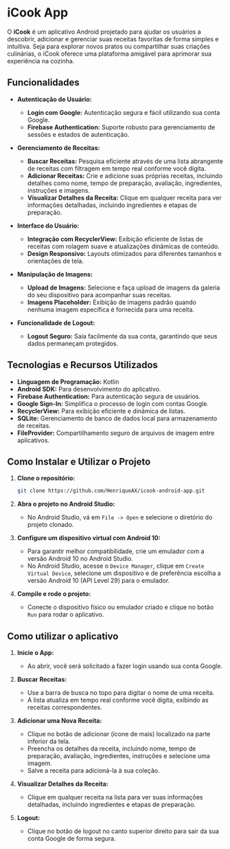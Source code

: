 # iCook App

O **iCook** é um aplicativo Android projetado para ajudar os usuários a descobrir, adicionar e gerenciar suas receitas favoritas de forma simples e intuitiva. Seja para explorar novos pratos ou compartilhar suas criações culinárias, o iCook oferece uma plataforma amigável para aprimorar sua experiência na cozinha.

## Funcionalidades

- **Autenticação de Usuário:**
  - **Login com Google:** Autenticação segura e fácil utilizando sua conta Google.
  - **Firebase Authentication:** Suporte robusto para gerenciamento de sessões e estados de autenticação.

- **Gerenciamento de Receitas:**
  - **Buscar Receitas:** Pesquisa eficiente através de uma lista abrangente de receitas com filtragem em tempo real conforme você digita.
  - **Adicionar Receitas:** Crie e adicione suas próprias receitas, incluindo detalhes como nome, tempo de preparação, avaliação, ingredientes, instruções e imagens.
  - **Visualizar Detalhes da Receita:** Clique em qualquer receita para ver informações detalhadas, incluindo ingredientes e etapas de preparação.

- **Interface do Usuário:**
  - **Integração com RecyclerView:** Exibição eficiente de listas de receitas com rolagem suave e atualizações dinâmicas de conteúdo.
  - **Design Responsivo:** Layouts otimizados para diferentes tamanhos e orientações de tela.

- **Manipulação de Imagens:**
  - **Upload de Imagens:** Selecione e faça upload de imagens da galeria do seu dispositivo para acompanhar suas receitas.
  - **Imagens Placeholder:** Exibição de imagens padrão quando nenhuma imagem específica é fornecida para uma receita.

- **Funcionalidade de Logout:**
  - **Logout Seguro:** Saia facilmente da sua conta, garantindo que seus dados permaneçam protegidos.

## Tecnologias e Recursos Utilizados

- **Linguagem de Programação:** Kotlin
- **Android SDK:** Para desenvolvimento do aplicativo.
- **Firebase Authentication:** Para autenticação segura de usuários.
- **Google Sign-In:** Simplifica o processo de login com contas Google.
- **RecyclerView:** Para exibição eficiente e dinâmica de listas.
- **SQLite:** Gerenciamento de banco de dados local para armazenamento de receitas.
- **FileProvider:** Compartilhamento seguro de arquivos de imagem entre aplicativos.

## Como Instalar e Utilizar o Projeto

1. **Clone o repositório:**
   ```bash
   git clone https://github.com/HenriqueAX/icook-android-app.git
   ```

2. **Abra o projeto no Android Studio:**
   - No Android Studio, vá em `File -> Open` e selecione o diretório do projeto clonado.

3. **Configure um dispositivo virtual com Android 10:**
   - Para garantir melhor compatibilidade, crie um emulador com a versão Android 10 no Android Studio.
   - No Android Studio, acesse o `Device Manager`, clique em `Create Virtual Device`, selecione um dispositivo e de preferência escolha a versão Android 10 (API Level 29) para o emulador.

4. **Compile e rode o projeto:**
   - Conecte o dispositivo físico ou emulador criado e clique no botão `Run` para rodar o aplicativo.

## Como utilizar o aplicativo

1. **Inicie o App:**
   - Ao abrir, você será solicitado a fazer login usando sua conta Google.

2. **Buscar Receitas:**
   - Use a barra de busca no topo para digitar o nome de uma receita.
   - A lista atualiza em tempo real conforme você digita, exibindo as receitas correspondentes.

3. **Adicionar uma Nova Receita:**
   - Clique no botão de adicionar (ícone de mais) localizado na parte inferior da tela.
   - Preencha os detalhes da receita, incluindo nome, tempo de preparação, avaliação, ingredientes, instruções e selecione uma imagem.
   - Salve a receita para adicioná-la à sua coleção.

4. **Visualizar Detalhes da Receita:**
   - Clique em qualquer receita na lista para ver suas informações detalhadas, incluindo ingredientes e etapas de preparação.

5. **Logout:**
   - Clique no botão de logout no canto superior direito para sair da sua conta Google de forma segura.
